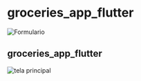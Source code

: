 # groceries_app_flutter


 ![Formulario](https://i.imgur.com/o4qrhCQ.png)




## groceries_app_flutter
![tela principal](https://i.imgur.com/9ohfmba.png)
